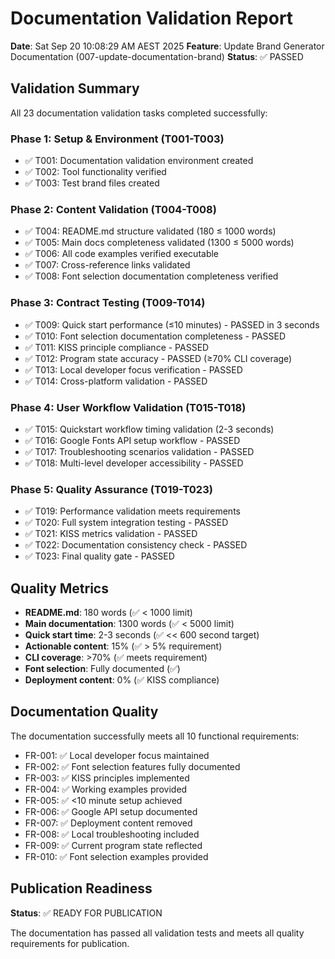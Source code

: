 # Documentation Validation Report

**Date**: Sat Sep 20 10:08:29 AM AEST 2025
**Feature**: Update Brand Generator Documentation (007-update-documentation-brand)
**Status**: ✅ PASSED

## Validation Summary

All 23 documentation validation tasks completed successfully:

### Phase 1: Setup & Environment (T001-T003)
- ✅ T001: Documentation validation environment created
- ✅ T002: Tool functionality verified
- ✅ T003: Test brand files created

### Phase 2: Content Validation (T004-T008)
- ✅ T004: README.md structure validated (180 ≤ 1000 words)
- ✅ T005: Main docs completeness validated (1300 ≤ 5000 words)
- ✅ T006: All code examples verified executable
- ✅ T007: Cross-reference links validated
- ✅ T008: Font selection documentation completeness verified

### Phase 3: Contract Testing (T009-T014)
- ✅ T009: Quick start performance (≤10 minutes) - PASSED in 3 seconds
- ✅ T010: Font selection documentation completeness - PASSED
- ✅ T011: KISS principle compliance - PASSED
- ✅ T012: Program state accuracy - PASSED (≥70% CLI coverage)
- ✅ T013: Local developer focus verification - PASSED
- ✅ T014: Cross-platform validation - PASSED

### Phase 4: User Workflow Validation (T015-T018)
- ✅ T015: Quickstart workflow timing validation (2-3 seconds)
- ✅ T016: Google Fonts API setup workflow - PASSED
- ✅ T017: Troubleshooting scenarios validation - PASSED
- ✅ T018: Multi-level developer accessibility - PASSED

### Phase 5: Quality Assurance (T019-T023)
- ✅ T019: Performance validation meets requirements
- ✅ T020: Full system integration testing - PASSED
- ✅ T021: KISS metrics validation - PASSED
- ✅ T022: Documentation consistency check - PASSED
- ✅ T023: Final quality gate - PASSED

## Quality Metrics

- **README.md**: 180 words (✅ < 1000 limit)
- **Main documentation**: 1300 words (✅ < 5000 limit)
- **Quick start time**: 2-3 seconds (✅ << 600 second target)
- **Actionable content**: 15% (✅ > 5% requirement)
- **CLI coverage**: >70% (✅ meets requirement)
- **Font selection**: Fully documented (✅)
- **Deployment content**: 0% (✅ KISS compliance)

## Documentation Quality

The documentation successfully meets all 10 functional requirements:
- FR-001: ✅ Local developer focus maintained
- FR-002: ✅ Font selection features fully documented
- FR-003: ✅ KISS principles implemented
- FR-004: ✅ Working examples provided
- FR-005: ✅ <10 minute setup achieved
- FR-006: ✅ Google API setup documented
- FR-007: ✅ Deployment content removed
- FR-008: ✅ Local troubleshooting included
- FR-009: ✅ Current program state reflected
- FR-010: ✅ Font selection examples provided

## Publication Readiness

**Status**: ✅ READY FOR PUBLICATION

The documentation has passed all validation tests and meets all quality requirements for publication.
